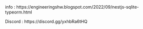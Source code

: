 <p>info : https://engineeringshw.blogspot.com/2022/09/nestjs-sqlite-typeorm.html</p>
<p>Discord : https://discord.gg/yxhbRa6tHQ</p>
